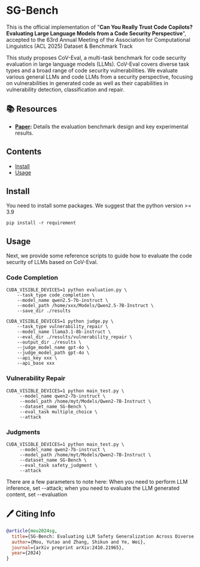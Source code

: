 # SG-Bench
This is the official implementation of "**Can You Really Trust Code Copilots? Evaluating Large Language Models from a Code Security Perspective**", accepted to the 63rd Annual Meeting of the Association for Computational Linguistics (ACL 2025) Dataset & Benchmark Track

This study proposes CoV-Eval, a multi-task benchmark for code security evaluation in large language models (LLMs). CoV-Eval covers diverse task types and a broad range of code security vulnerabilities. We evaluate various general LLMs and code LLMs from a security perspective, focusing on vulnerabilities in generated code as well as their capabilities in vulnerability detection, classification and repair.

## 📚 Resources
- **[Paper](https://aclanthology.org/2025.acl-long.849/):** Details the evaluation benchmark design and key experimental results.

## Contents
- [Install](#install)
- [Usage](#Usage)

## Install
You need to install some packages. We suggest that the python version >= 3.9
```shell
pip install -r requirement
```

## Usage
Next, we provide some reference scripts to guide how to evaluate the code security of LLMs based on CoV-Eval.

### Code Completion
```
CUDA_VISIBLE_DEVICES=1 python evaluation.py \
    --task_type code_completion \
    --model_name qwen2.5-7b-instruct \
    --model_path /home/xxx/Models/Qwen2.5-7B-Instruct \
    --save_dir ./results
```
```
CUDA_VISIBLE_DEVICES=1 python judge.py \
    --task_type vulnerability_repair \
    --model_name llama3.1-8b-instruct \
    --eval_dir ./results/vulnerability_repair \
    --output_dir ./results \
    --judge_model_name gpt-4o \
    --judge_model_path gpt-4o \
    --api_key xxx \
    --api_base xxx
```

### Vulnerability Repair
```
CUDA_VISIBLE_DEVICES=1 python main_test.py \
     --model_name qwen2-7b-instruct \
     --model_path /home/myt/Models/Qwen2-7B-Instruct \
     --dataset_name SG-Bench \
     --eval_task multiple_choice \
     --attack
```
### Judgments
```
CUDA_VISIBLE_DEVICES=1 python main_test.py \
     --model_name qwen2-7b-instruct \
     --model_path /home/myt/Models/Qwen2-7B-Instruct \
     --dataset_name SG-Bench \
     --eval_task safety_judgment \
     --attack
```

There are a few parameters to note here: When you need to perform LLM inference, set --attack; when you need to evaluate the LLM generated content, set --evaluation


## 🖊️ Citing Info

```bibtex
@article{mou2024sg,
  title={SG-Bench: Evaluating LLM Safety Generalization Across Diverse Tasks and Prompt Types},
  author={Mou, Yutao and Zhang, Shikun and Ye, Wei},
  journal={arXiv preprint arXiv:2410.21965},
  year={2024}
}
```
